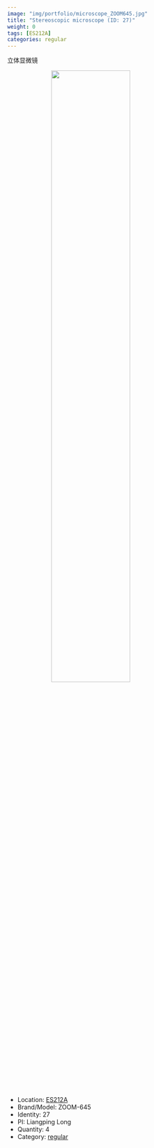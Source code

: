 ```yaml
---
image: "img/portfolio/microscope_ZOOM645.jpg"
title: "Stereoscopic microscope (ID: 27)"
weight: 0
tags: [ES212A]
categories: regular
---
```


立体显微镜

<!--more-->

<img src="../../img/portfolio/microscope_ZOOM645.jpg" width="60%" style="display: block; margin: auto;">

- Location: [ES212A](../../tags/es212a)
- Brand/Model: ZOOM-645
- Identity: 27
- PI: Liangping Long
- Quantity: 4
- Category: [regular](../../categories/regular)






